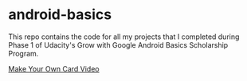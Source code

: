 # android-basics
This repo contains the code for all my projects that I completed during Phase 1 of Udacity's Grow with Google Android Basics Scholarship Program.

[Make Your Own Card Video](https://youtu.be/WOJLLtXZFI0)
